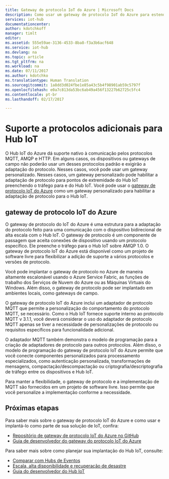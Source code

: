 ```yaml
---
title: Gateway de protocolo IoT do Azure | Microsoft Docs
description: Como usar um gateway de protocolo IoT do Azure para estender os recursos do Hub IoT e o suporte a protocolos para permitir que dispositivos se conectem ao seu hub usando protocolos sem suporte nativo no Hub IoT.
services: iot-hub
documentationcenter: 
author: kdotchkoff
manager: timlt
editor: 
ms.assetid: 555e59ae-3136-4533-8ba8-f3a3b6acf648
ms.service: iot-hub
ms.devlang: na
ms.topic: article
ms.tgt_pltfrm: na
ms.workload: na
ms.date: 07/11/2017
ms.author: kdotchko
ms.translationtype: Human Translation
ms.sourcegitcommit: 1a8dd3d024fbe1e85a43c5b4f98901ab59c5797f
ms.openlocfilehash: e0a7c813da53bc6ab49a456f13227b62725c5fc4
ms.contentlocale: pt-br
ms.lasthandoff: 02/17/2017

---
```

# Suporte a protocolos adicionais para Hub IoT
O Hub IoT do Azure dá suporte nativo à comunicação pelos protocolos MQTT, AMQP e HTTP. Em alguns casos, os dispositivos ou gateways de campo não poderão usar um desses protocolos padrão e exigirão a adaptação do protocolo. Nesses casos, você pode usar um gateway personalizado. Nesses casos, um gateway personalizado pode habilitar a adaptação de protocolo para pontos de extremidade do Hub IoT preenchendo o tráfego para e do Hub IoT. Você pode usar o [gateway de protocolo IoT do Azure](https://github.com/Azure/azure-iot-protocol-gateway/blob/master/README.md) como um gateway personalizado para habilitar a adaptação de protocolo para o Hub IoT.

## gateway de protocolo IoT do Azure
O gateway de protocolo do IoT do Azure é uma estrutura para a adaptação do protocolo feito para uma comunicação com o dispositivo bidirecional de alta escala com o Hub IoT. O gateway de protocolo é um componente de passagem que aceita conexões de dispositivo usando um protocolo específico. Ele preenche o tráfego para o Hub IoT sobre AMQP 1.0. O gateway de protocolo IoT do Azure está disponível como um projeto de software livre para flexibilizar a adição de suporte a vários protocolos e versões de protocolo.

Você pode implantar o gateway de protocolo no Azure de maneira altamente escalonável usando o Azure Service Fabric, as funções de trabalho dos Serviços de Nuvem do Azure ou as Máquinas Virtuais do Windows. Além disso, o gateway de protocolo pode ser implantado em ambientes locais, como gateways de campo.

O gateway de protocolo IoT do Azure inclui um adaptador de protocolo MQTT que permite a personalização do comportamento do protocolo MQTT, se necessário. Como o Hub IoT fornece suporte interno ao protocolo MQTT v 3.1.1, você deverá considerar o uso do adaptador de protocolo MQTT apenas se tiver a necessidade de personalizações de protocolo ou requisitos específicos para funcionalidade adicional.

O adaptador MQTT também demonstra o modelo de programação para a criação de adaptadores de protocolo para outros protocolos. Além disso, o modelo de programação do gateway de protocolo IoT do Azure permite que você conecte componentes personalizados para processamento especializados, como autenticação personalizada, transformações de mensagens, compactação/descompactação ou criptografia/descriptografia de tráfego entre os dispositivos e Hub IoT.

Para manter a flexibilidade, o gateway de protocolo e a implementação de MQTT são fornecidos em um projeto de software livre. Isso permite que você personalize a implementação conforme a necessidade.

## Próximas etapas
Para saber mais sobre o gateway de protocolo IoT do Azure e como usar e implantá-lo como parte de sua solução de IoT, confira:

* [Repositório de gateway de protocolo IoT do Azure no GitHub](https://github.com/Azure/azure-iot-protocol-gateway/blob/master/README.md)
* [Guia de desenvolvedor do gateway do protocolo IoT do Azure](https://github.com/Azure/azure-iot-protocol-gateway/blob/master/docs/DeveloperGuide.md)

Para saber mais sobre como planejar sua implantação do Hub IoT, consulte:

* [Comparar com Hubs de Eventos][lnk-compare]
* [Escala, alta disponibilidade e recuperação de desastre][lnk-scaling]
* [Guia do desenvolvedor do Hub IoT][lnk-devguide]

[lnk-compare]: iot-hub-compare-event-hubs.md
[lnk-scaling]: iot-hub-scaling.md
[lnk-devguide]: iot-hub-devguide.md

